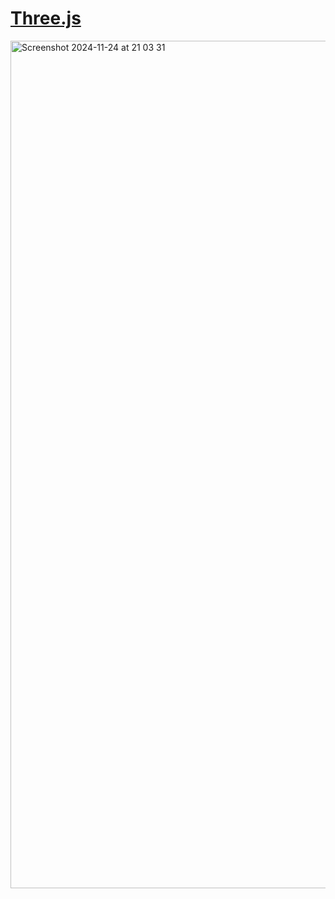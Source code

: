# <a href="https://jr-three.vercel.app/">Three.js</a>

<img width="1356" alt="Screenshot 2024-11-24 at 21 03 31" src="https://github.com/user-attachments/assets/71310bb8-b627-4342-a669-385d24808dcb">
